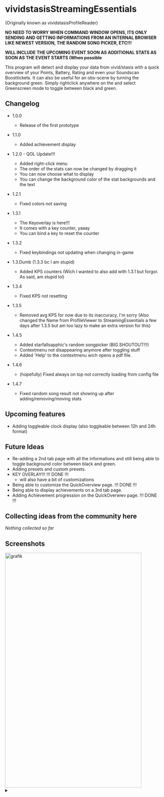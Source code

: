 # vividstasisStreamingEssentials
(Originally known as vividstasisProfileReader)

**NO NEED TO WORRY WHEN COMMAND WINDOW OPENS, ITS ONLY SENDING AND GETTING INFORMATIONS FROM AN INTERNAL BROWSER LIKE NEWEST VERSION, THE RANDOM SONG PICKER, ETC!!!**

**WILL INCLUDE THE UPCOMING EVENT SOON AS ADDITIONAL STATS AS SOON AS THE EVENT STARTS (When possible**

This program will detect and display your data from vivid/stasis with a quick overview of your Points, Battery, Rating and even your Soundscan Boosttickets.
It can also be useful for an obs-scene by turning the background green.
Simply rightclick anywhere on the and select Greenscreen mode to toggle between black and green.

Changelog
------------------------------------
 - 1.0.0
    - Release of the first prototype
      

 - 1.1.0
    - Added achievement display
      

 - 1.2.0 - QOL Update!!!
   - Added right-click menu
   - The order of the stats can now be changed by dragging it
   - You can now choose what to display
   - You can change the background color of the stat backgrounds and the text
     

 - 1.2.1
    - Fixed colors not saving
      

 - 1.3.1
    - The Keyoverlay is here!!!
    - It comes with a key counter, yaaay
    - You can bind a key to reset the counter
      

  - 1.3.2
    - Fixed keybindings not updating when changing in-game
      
   
   - 1.3.Dumb (1.3.3 bc I am stupid)
     - Added KPS counters (Wich I wanted to also add with 1.3.1 but forgor. As said, am stupid lol)
       

   - 1.3.4
     - Fixed KPS not resetting
       

   - 1.3.5
     - Removed avg KPS for now due to its inaccuracy, I'm sorry
(Also changed the Name from ProfileViewer to StreamingEssentials a few days after 1.3.5 but am too lazy to make an extra version for this)

 - 1.4.5
    - Added starfallsapphic's random songpicker (BIG SHOUTOUT!!!)
    - Contextmenu not disappearing anymore after toggling stuff
    - Added 'Help' to the contextmenu wich opens a pdf file.

 - 1.4.6
    - (hopefully) Fixed always on top not correctly loading from config file
  
 - 1.4.7
    - Fixed random song result not showing up after adding/removing/moving stats
  
Upcoming features
------------------------------------
 - Adding toggleable clock display (also toggleable between 12h and 24h format)


Future Ideas
------------------------------------
 - Re-adding a 2nd tab page with all the informations and still being able to toggle background color between black and green.
 - Adding presets and custom presets.
 - KEY OVERLAY!!! !!! DONE !!!
    - will also have a bit of customizations
 - Being able to customize the QuickOverview page.   !!! DONE !!!
 - Being able to display achievements on a 3rd tab page.
 - Adding Achievement progression on the QuickOverwiev page.   !!! DONE !!!

Collecting ideas from the community here
------------------------------------
*Nothing collected so far*

Screenshots
------------------------------------
<img width="444" height="761" alt="grafik" src="https://github.com/user-attachments/assets/457c6da8-6116-4b73-aae7-87079f001873" />


<details>
  <summary></summary>
  
 Trailer + showcase releasing soon on youtube (PolarStudios)
  
</details>
